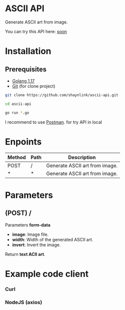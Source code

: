 # ASCII API

Generate ASCII art from image.

You can try this API here:
[soon]()

# Installation

## Prerequisites
 - [Golang 1.17](https://go.dev)
 - [Git](https://git-scm.com) (for clone project)

```bash
git clone https://github.com/shaynlink/ascii-api.git

cd ascii-api

go run *.go
```

I recommend to use [Postman](https://www.getpostman.com/). for try API in local

# Enpoints

| Method | Path | Description |
| ------ | ---- | ----------- |
| POST | / | Generate ASCII art from image. |
| * | * | Generate ASCII art from image. |

# Parameters

## (POST) /
Parameters **form-data**
 - **image**: Image file.
 - **width**: Width of the generated ASCII art.
 - **invert**: Invert the image.

Return **text ACII art**.

# Example code client

### Curl

### NodeJS (axios)
